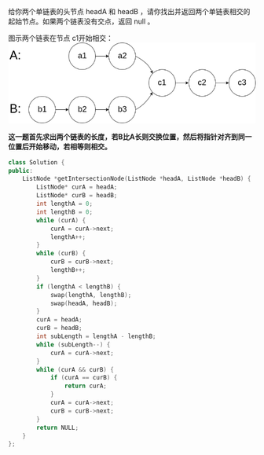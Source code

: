 给你两个单链表的头节点 headA 和 headB ，请你找出并返回两个单链表相交的起始节点。如果两个链表没有交点，返回 null 。

图示两个链表在节点 c1开始相交：![20211219221657](20211219221657.png) 

**这一题首先求出两个链表的长度，若B比A长则交换位置，然后将指针对齐到同一位置后开始移动，若相等则相交。**

```cpp
class Solution {
public:
    ListNode *getIntersectionNode(ListNode *headA, ListNode *headB) {
        ListNode* curA = headA;
        ListNode* curB = headB;
        int lengthA = 0;
        int lengthB = 0;
        while (curA) {
            curA = curA->next;
            lengthA++;
        }
        while (curB) {
            curB = curB->next;
            lengthB++;
        }
        if (lengthA < lengthB) {
            swap(lengthA, lengthB);
            swap(headA, headB);
        }
        curA = headA;
        curB = headB;
        int subLength = lengthA - lengthB;
        while (subLength--) {
            curA = curA->next;
        }
        while (curA && curB) {
            if (curA == curB) {
                return curA;
            }
            curA = curA->next;
            curB = curB->next;
        }
        return NULL;
    }
};
```

